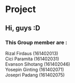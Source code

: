 # Project
## Hi, guys :D </br>
### This Group member are :</br>
Rizal Firdaus (161402013)</br>
Cici Paramita (161402031)</br>
Evanson Sihotang (161402046)</br>
Yosepin Ginting (161402071)</br>
Josepri Padang (161402075)
